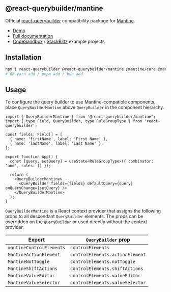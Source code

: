 ## @react-querybuilder/mantine

Official [react-querybuilder](https://npmjs.com/package/react-querybuilder) compatibility package for [Mantine](https://mantine.dev/).

- [Demo](https://react-querybuilder.js.org/demo/mantine)
- [Full documentation](https://react-querybuilder.js.org/)
- [CodeSandbox](https://react-querybuilder.js.org/sandbox?t=mantine) / [StackBlitz](https://react-querybuilder.js.org/sandbox?p=stackblitz&t=mantine) example projects

## Installation

```bash
npm i react-querybuilder @react-querybuilder/mantine @mantine/core @mantine/dates @mantine/hooks
# OR yarn add / pnpm add / bun add
```

## Usage

To configure the query builder to use Mantine-compatible components, place `QueryBuilderMantine` above `QueryBuilder` in the component hierarchy.

```tsx
import { QueryBuilderMantine } from '@react-querybuilder/mantine';
import { type Field, QueryBuilder, type RuleGroupType } from 'react-querybuilder';

const fields: Field[] = [
  { name: 'firstName', label: 'First Name' },
  { name: 'lastName', label: 'Last Name' },
];

export function App() {
  const [query, setQuery] = useState<RuleGroupType>({ combinator: 'and', rules: [] });

  return (
    <QueryBuilderMantine>
      <QueryBuilder fields={fields} defaultQuery={query} onQueryChange={setQuery} />
    </QueryBuilderMantine>
  );
}
```

`QueryBuilderMantine` is a React context provider that assigns the following props to all descendant `QueryBuilder` elements. The props can be overridden on the `QueryBuilder` or used directly without the context provider.

| Export                   | `QueryBuilder` prop             |
| ------------------------ | ------------------------------- |
| `mantineControlElements` | `controlElements`               |
| `MantineActionElement`   | `controlElements.actionElement` |
| `MantineNotToggle`       | `controlElements.notToggle`     |
| `MantineShiftActions`    | `controlElements.shiftActions`  |
| `MantineValueEditor`     | `controlElements.valueEditor`   |
| `MantineValueSelector`   | `controlElements.valueSelector` |
